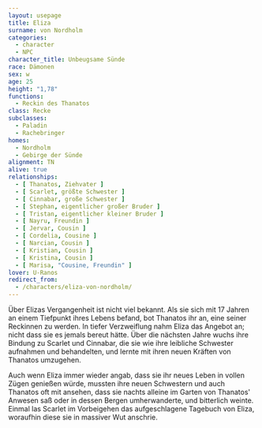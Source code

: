 ```yaml
---
layout: usepage
title: Eliza
surname: von Nordholm
categories:
  - character
  - NPC
character_title: Unbeugsame Sünde
race: Dämonen
sex: w
age: 25
height: "1,78"
functions:
  - Reckin des Thanatos
class: Recke
subclasses:
  - Paladin
  - Rachebringer
homes:
  - Nordholm
  - Gebirge der Sünde
alignment: TN
alive: true
relationships:
  - [ Thanatos, Ziehvater ]
  - [ Scarlet, größte Schwester ]
  - [ Cinnabar, große Schwester ]
  - [ Stephan, eigentlicher großer Bruder ]
  - [ Tristan, eigentlicher kleiner Bruder ]
  - [ Nayru, Freundin ]
  - [ Jervar, Cousin ]
  - [ Cordelia, Cousine ]
  - [ Narcian, Cousin ]
  - [ Kristian, Cousin ]
  - [ Kristina, Cousin ]
  - [ Marisa, "Cousine, Freundin" ]
lover: U-Ranos
redirect_from:
  - /characters/eliza-von-nordholm/
---
```


Über Elizas Vergangenheit ist nicht viel bekannt. Als sie sich mit 17 Jahren an einem Tiefpunkt ihres Lebens befand, bot
Thanatos ihr an, eine seiner Reckinnen zu werden. In tiefer Verzweiflung nahm Eliza das Angebot an; nicht dass sie es
jemals bereut hätte. Über die nächsten Jahre wuchs ihre Bindung zu Scarlet und Cinnabar, die sie wie ihre leibliche
Schwester aufnahmen und behandelten, und lernte mit ihren neuen Kräften von Thanatos umzugehen.

Auch wenn Eliza immer wieder angab, dass sie ihr neues Leben in vollen Zügen genießen würde, mussten ihre neuen
Schwestern und auch Thanatos oft mit ansehen, dass sie nachts alleine im Garten von Thanatos' Anwesen saß oder in dessen
Bergen umherwanderte, und bitterlich weinte. Einmal las Scarlet im Vorbeigehen das aufgeschlagene Tagebuch von Eliza,
woraufhin diese sie in massiver Wut anschrie.